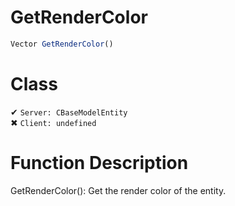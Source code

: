# GetRenderColor
```js	
Vector GetRenderColor()
```
# Class
✔ `Server: CBaseModelEntity`  
✖ `Client: undefined`  

# Function Description
GetRenderColor(): Get the render color of the entity.
